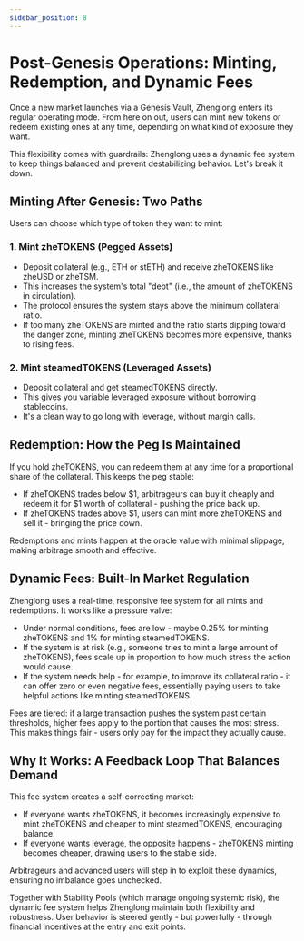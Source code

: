 ```yaml
---
sidebar_position: 8
---
```


# Post-Genesis Operations: Minting, Redemption, and Dynamic Fees

Once a new market launches via a Genesis Vault, Zhenglong enters its regular operating mode. From here on out, users can mint new tokens or redeem existing ones at any time, depending on what kind of exposure they want.

This flexibility comes with guardrails: Zhenglong uses a dynamic fee system to keep things balanced and prevent destabilizing behavior. Let's break it down.

## Minting After Genesis: Two Paths

Users can choose which type of token they want to mint:

### 1. Mint zheTOKENS (Pegged Assets)

- Deposit collateral (e.g., ETH or stETH) and receive zheTOKENS like zheUSD or zheTSM.
- This increases the system's total "debt" (i.e., the amount of zheTOKENS in circulation).
- The protocol ensures the system stays above the minimum collateral ratio.
- If too many zheTOKENS are minted and the ratio starts dipping toward the danger zone, minting zheTOKENS becomes more expensive, thanks to rising fees.

### 2. Mint steamedTOKENS (Leveraged Assets)

- Deposit collateral and get steamedTOKENS directly.
- This gives you variable leveraged exposure without borrowing stablecoins.
- It's a clean way to go long with leverage, without margin calls.

## Redemption: How the Peg Is Maintained

If you hold zheTOKENS, you can redeem them at any time for a proportional share of the collateral. This keeps the peg stable:

- If zheTOKENS trades below $1, arbitrageurs can buy it cheaply and redeem it for $1 worth of collateral - pushing the price back up.
- If zheTOKENS trades above $1, users can mint more zheTOKENS and sell it - bringing the price down.

Redemptions and mints happen at the oracle value with minimal slippage, making arbitrage smooth and effective.

## Dynamic Fees: Built-In Market Regulation

Zhenglong uses a real-time, responsive fee system for all mints and redemptions. It works like a pressure valve:

- Under normal conditions, fees are low - maybe 0.25% for minting zheTOKENS and 1% for minting steamedTOKENS.
- If the system is at risk (e.g., someone tries to mint a large amount of zheTOKENS), fees scale up in proportion to how much stress the action would cause.
- If the system needs help - for example, to improve its collateral ratio - it can offer zero or even negative fees, essentially paying users to take helpful actions like minting steamedTOKENS.

Fees are tiered: if a large transaction pushes the system past certain thresholds, higher fees apply to the portion that causes the most stress. This makes things fair - users only pay for the impact they actually cause.

## Why It Works: A Feedback Loop That Balances Demand

This fee system creates a self-correcting market:

- If everyone wants zheTOKENS, it becomes increasingly expensive to mint zheTOKENS and cheaper to mint steamedTOKENS, encouraging balance.
- If everyone wants leverage, the opposite happens - zheTOKENS minting becomes cheaper, drawing users to the stable side.

Arbitrageurs and advanced users will step in to exploit these dynamics, ensuring no imbalance goes unchecked.

Together with Stability Pools (which manage ongoing systemic risk), the dynamic fee system helps Zhenglong maintain both flexibility and robustness. User behavior is steered gently - but powerfully - through financial incentives at the entry and exit points.
